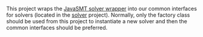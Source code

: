 This project wraps the [JavaSMT solver wrapper](https://github.com/sosy-lab/java-smt) into our common interfaces for solvers (located in the [solver](../solver) project).
Normally, only the factory class should be used from this project to instantiate a new solver and then the common interfaces should be preferred.